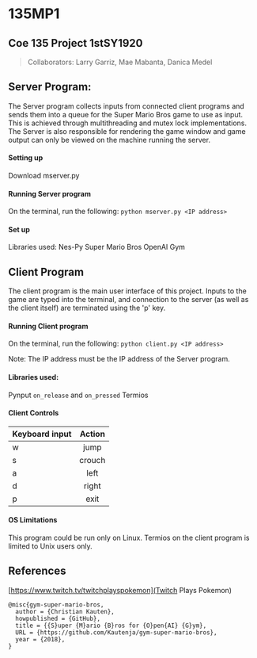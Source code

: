 # 135MP1
## Coe 135 Project 1stSY1920

>Collaborators: 
Larry Garriz, Mae Mabanta, Danica Medel


## Server Program:
The Server program collects inputs from connected client programs and sends them into a queue for the Super Mario Bros game to use as input. This is achieved through multithreading and mutex lock implementations. The Server is also responsible for rendering the game window and game output can only be viewed on the machine running the server. 

#### Setting up
Download mserver.py 
#### Running Server program
On the terminal, run the following: `python mserver.py <IP address>`
#### Set up
Libraries used: 
Nes-Py
Super Mario Bros OpenAI Gym 




## Client Program
The client program is the main user interface of this project. Inputs to the game are typed into the terminal, and connection to the server (as well as the client itself) are terminated using the 'p' key.

#### Running Client program
On the terminal, run the following: `python client.py <IP address>`

Note: The IP address must be the IP address of the Server program. 

#### Libraries used:
Pynput `on_release` and `on_pressed`
Termios

#### Client Controls

| Keyboard input| Action        |
| ------------- |:-------------:|
| w | jump      |
| s | crouch    |
| a | left      |
| d | right     |
| p | exit      |

#### OS Limitations
This program could be run only on Linux. Termios on the client program is limited to Unix users only. 

## References
[https://www.twitch.tv/twitchplayspokemon](Twitch Plays Pokemon)

```
@misc{gym-super-mario-bros,
  author = {Christian Kauten},
  howpublished = {GitHub},
  title = {{S}uper {M}ario {B}ros for {O}pen{AI} {G}ym},
  URL = {https://github.com/Kautenja/gym-super-mario-bros},
  year = {2018},
}
```

